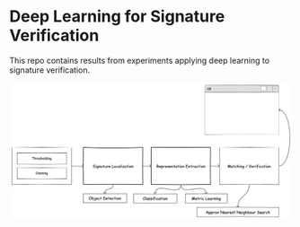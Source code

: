 # Deep Learning for Signature Verification

This repo contains results from experiments applying deep learning to signature verification.


![architecture](docs/images/engineeringpipeline.png)



 